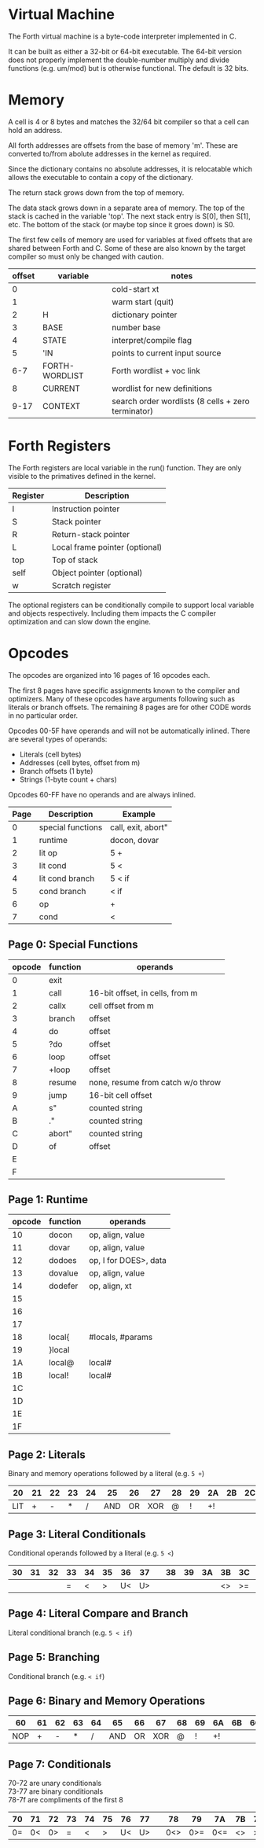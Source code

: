 # Virtual Machine

The Forth virtual machine is a byte-code interpreter implemented in C.

It can be built as either a 32-bit or 64-bit executable.
The 64-bit version does not properly implement the double-number
multiply and divide functions (e.g. um/mod) but is otherwise functional.
The default is 32 bits.

# Memory

A cell is 4 or 8 bytes and matches the 32/64 bit compiler so that a cell can hold an address.

All forth addresses are offsets from the base of memory 'm'.
These are converted to/from abolute addresses in the kernel as required.

Since the dictionary contains no absolute addresses,
it is relocatable which allows the executable to contain
a copy of the dictionary.

The return stack grows down from the top of memory.

The data stack grows down in a separate area of memory.
The top of the stack is cached in the variable 'top'.
The next stack entry is S[0], then S[1], etc.
The bottom of the stack (or maybe top since it groes down) is S0.

The first few cells of memory are used for variables at fixed offsets
that are shared between Forth and C.
Some of these are also known by the target compiler so must
only be changed with caution.

| offset | variable  | notes
| -------| ----------| -----
|  0     |           | cold-start xt
|  1     |           | warm start (quit)
|  2     | H         | dictionary pointer
|  3     | BASE      | number base
|  4     | STATE     | interpret/compile flag
|  5     | 'IN       | points to current input source
|  6-7   | FORTH-WORDLIST | Forth wordlist + voc link
|  8     | CURRENT   | wordlist for new definitions
|  9-17  | CONTEXT   | search order wordlists (8 cells + zero terminator)

# Forth Registers

The Forth registers are local variable in the run() function.
They are only visible to the primatives defined in the kernel.

Register | Description
---- | ----------
I    | Instruction pointer
S    | Stack pointer
R    | Return-stack pointer
L    | Local frame pointer (optional)
top  | Top of stack
self | Object pointer (optional)
w    | Scratch register

The optional registers can be conditionally compile to support
local variable and objects respectively. Including them impacts
the C compiler optimization and can slow down the engine.

# Opcodes

The opcodes are organized into 16 pages of 16 opcodes each.

The first 8 pages have specific assignments known to the compiler and optimizers.
Many of these opcodes have arguments following such as literals or
branch offsets.
The remaining 8 pages are for other CODE words in no particular order.

Opcodes 00-5F have operands and will not be automatically inlined.
There are several types of operands:

* Literals (cell bytes)
* Addresses (cell bytes, offset from m)
* Branch offsets (1 byte)
* Strings (1-byte count + chars)

Opcodes 60-FF have no operands and are always inlined.

Page | Description | Example
---- | ----------  | -------
0 | special functions | call, exit, abort"
1 | runtime | docon, dovar
2 | lit op | 5 +
3 | lit cond | 5 <
4 | lit cond branch | 5 < if
5 | cond branch | < if
6 | op | +
7 | cond | <

## Page 0: Special Functions

opcode | function | operands
------ | -------- | -----
0 | exit
1 | call | 16-bit offset, in cells, from m
2 | callx | cell offset from m
3 | branch | offset
4 | do | offset
5 | ?do | offset
6 | loop | offset
7 | +loop | offset
8 | resume | none, resume from catch w/o throw
9 | jump | 16-bit cell offset
A | s" | counted string
B | ." | counted string
C | abort" | counted string
D | of | offset
E | 
F | 

## Page 1: Runtime

opcode | function | operands
------ | -------- | -----
10 | docon| op, align, value
11 | dovar | op, align, value
12 | dodoes | op, I for DOES>, data
13 | dovalue | op, align, value
14 | dodefer | op, align, xt
15 | 
16 | 
17 |
18 | local{ | #locals, #params
19 | }local |
1A | local@ | local#
1B | local! | local#
1C |
1D |
1E |
1F |

## Page 2: Literals

Binary and memory operations followed by a literal (e.g. `5 +`)

20  | 21  | 22  | 23  | 24  | 25  | 26  | 27  | 28  | 29  | 2A  | 2B  | 2C  | 2D  | 2E  | 2F
--- | --- | --- | --- | --- | --- | --- | --- | --- | --- | --- | --- | --- | --- | --- | ---
LIT | +   | -   | *   | /   | AND | OR  | XOR | @   | !   | +!


## Page 3: Literal Conditionals

Conditional operands followed by a literal (e.g. `5 <`)

30  | 31  | 32  | 33  | 34  | 35  | 36  | 37  |     | 38  | 39  | 3A  | 3B  | 3C  | 3D  | 3E  | 3F
--- | --- | --- | --- | --- | --- | --- | --- | --- | --- | --- | --- | --- | --- | --- | --- | ---
    |     |     | =   | <   | >   | U<  | U>  |     |     |     |     | <>  | >=  | <=  | U>= | U<=

## Page 4: Literal Compare and Branch

Literal conditional branch (e.g. `5 < if`)

## Page 5: Branching

Conditional branch (e.g. `< if`)


## Page 6: Binary and Memory Operations

60  | 61  | 62  | 63  | 64  | 65  | 66  | 67  | 68  | 69  | 6A  | 6B  | 6C  | 6D  | 6E  | 6F
--- | --- | --- | --- | --- | --- | --- | --- | --- | --- | --- | --- | --- | --- | --- | ---
NOP | +   | -   | *   | /   | AND | OR  | XOR | @   | !   | +!

## Page 7: Conditionals

70-72 are unary conditionals  
73-77 are binary conditionals  
78-7f are compliments of the first 8  

70  | 71  | 72  | 73  | 74  | 75  | 76  | 77  |     | 78  | 79  | 7A  | 7B  | 7C  | 7D  | 7E  | 7F
--- | --- | --- | --- | --- | --- | --- | --- | --- | --- | --- | --- | --- | --- | --- | --- | ---
0=  | 0<  | 0>  | =   | <   | >   | U<  | U>  |     | 0<> | 0>= | 0<= | <>  | >=  | <=  | U>= | U<=
